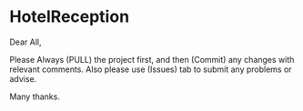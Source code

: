 # HotelReception
Dear All,

Please Always (PULL) the project first, and then (Commit) any changes with relevant comments.
Also please use (Issues) tab to submit any problems or advise. 


Many thanks.
